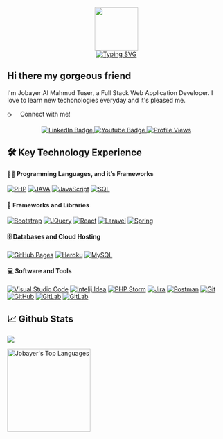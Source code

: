 <!-- Intro Section  -->
<div id="intro-img" align="center">
<a href="#"><img src="https://emojis.slackmojis.com/emojis/images/1531849430/4246/blob-sunglasses.gif?1531849430" width=100></a>
</div>

<div id="about-me" align="center">
<a href="https://git.io/typing-svg"><img src="https://readme-typing-svg.demolab.com?font=Roboto+Condensed&weight=500&size=25&duration=4000&pause=500&color=EB5775&center=true&vCenter=true&width=700&lines=Hi%2C+I+am+Jobayer+Al+Mahmud+Tuser;It's+nice+to+meet+you!;I+am+a+full+stack+web+and+application+developer" alt="Typing SVG" /></a>
</div>

## Hi there my gorgeous friend

I'm Jobayer Al Mahmud Tuser, a Full Stack Web Application Developer. I love to learn new techonologies everyday and it's pleased me.

:coffee: &emsp;Connect with me!
<!-- Social Media -->
<div id="badges" align="center">
  <a href="https://www.linkedin.com/in/jobayer-al-mahmud/">
    <img src="https://img.shields.io/badge/LinkedIn-blue?style=for-the-badge&logo=linkedin&logoColor=white" alt="LinkedIn Badge">
  </a>
  <a href="https://www.youtube.com/channel/UCfCh6M1Yl07wRU_7r536H5A">
    <img src="https://img.shields.io/badge/YouTube-red?style=for-the-badge&logo=youtube&logoColor=white" alt="Youtube Badge">
  </a>
  <a href="#"><img src="https://komarev.com/ghpvc/?username=Jobayer-Tuser&style=for-the-badge&color=red" alt="Profile Views"></a>
</div>

<!--  Key Technology Experience -->
## 🛠️ Key Technology Experience 
  
 <h4>👨‍💻 Programming Languages, and it’s Frameworks</h4>
 <p>
  <a href="#"><img alt="PHP" src="https://img.shields.io/badge/PHP-777BB4.svg?style=for-the-badge&logo=php&logoColor=white"></a>
  <a href="#"><img alt="JAVA" src="https://img.shields.io/badge/Java-ED8B00?style=for-the-badge&logo=java&logoColor=white"></a>
  <a href="#"><img alt="JavaScript" src="https://img.shields.io/badge/-JavaScript-F7DF1E.svg?style=for-the-badge&logo=javascript&logoColor=black"></a>
  <a href="#"><img alt="SQL" src="https://custom-icon-badges.demolab.com/badge/SQL-025E8C.svg?style=for-the-badge&logo=database&logoColor=white"></a>
</p>

 <h4>🧰 Frameworks and Libraries</h4>
 <p>
  <a href="#"><img alt="Bootstrap" src="https://img.shields.io/badge/Bootstrap-7952B3.svg?style=for-the-badge&logo=bootstrap&logoColor=white"></a>
  <a href="#"><img alt="JQuery" src="https://img.shields.io/badge/jQuery-0769AD?style=for-the-badge&logo=react&logoColor=%2361DAFB"></a>
  <a href="#"><img alt="React" src="https://img.shields.io/badge/React-20232A?style=for-the-badge&logo=react&logoColor=%2361DAFB"></a>
  <a href="#"><img alt="Laravel" src="https://img.shields.io/badge/Laravel-FF2D20?style=for-the-badge&logo=gatsby&logoColor=white"></a>
  <a href="#"><img alt="Spring" src="https://img.shields.io/badge/Spring-6DB33F?style=for-the-badge&logo=redux&logoColor=white"></a>
 </p>
 <h4>🗄️ Databases and Cloud Hosting</h4>
  <a href="#"><img alt="GitHub Pages" src="https://img.shields.io/badge/GitHub%20Pages-327FC7.svg?style=for-the-badge&logo=github&logoColor=white"></a>
  <a href="#"><img alt="Heroku" src="https://img.shields.io/badge/Heroku-430098.svg?style=for-the-badge&logo=heroku&logoColor=white"></a>
  <a href="#"><img alt="MySQL" src="https://img.shields.io/badge/MySQL-00f.svg?style=for-the-badge&logo=mysql&logoColor=white"></a>
 
 <h4>💻 Software and Tools</h4>
 <p>
  <a href="#"><img alt="Visual Studio Code" src="https://img.shields.io/badge/Visual%20Studio%20Code-0078d7.svg?style=for-the-badge&logo=visual-studio-code&logoColor=white"></a>
  <a href="#"><img alt="Intelij Idea" src="https://img.shields.io/badge/IntelliJ_IDEA-000000.svg?style=for-the-badge&logo=intellij-idea&logoColor=white"></a>
  <a href="#"><img alt="PHP Storm" src="http://img.shields.io/badge/-PHPStorm-181717?style=for-the-badge&logo=phpstorm&logoColor=white"></a>
  <a href="#"><img alt="Jira" src="https://img.shields.io/badge/Jira-0052CC?style=for-the-badge&logo=Jira&logoColor=white"></a>
  <a href="#"><img alt="Postman" src="https://img.shields.io/badge/Postman-FF6C37?style=for-the-badge&logo=postman&logoColor=white"></a>
  <a href="#"><img alt="Git" src="https://img.shields.io/badge/Git-F05033.svg?style=for-the-badge&logo=git&logoColor=white"></a>
  <a href="#"><img alt="GitHub" src="https://img.shields.io/badge/GitHub-000000.svg?style=for-the-badge&logo=github&logoColor=white"></a>
  <a href="#"><img alt="GitLab" src="https://img.shields.io/badge/GitLab-000000.svg?style=for-the-badge&logo=gitlab&logoColor=FC6D27"></a>
  <a href="#"><img alt="GitLab" src="https://img.shields.io/badge/Bitbucket-0747a6?style=for-the-badge&logo=bitbucket&logoColor=white"></a>
 </p>
 
<!-- Github Activities -->
## 📈 Github Stats
<a href="https://github.com/DenverCoder1/github-readme-streak-stats">
  <p><img src="https://streak-stats.demolab.com?user=Jobayer-Tuser&theme=monokai-metallian&hide_border=true&mode=weekly&fire=DD2727"></p>
</a> 
<a href="https://github.com/anuraghazra/github-readme-stats">
 <img alt="Jobayer's Top Languages" src="https://github-readme-stats.vercel.app/api/top-langs/?username=Jobayer-Tuser&langs_count=8&layout=compact&theme=react&hide_border=true&bg_color=1F222E&title_color=F85D7F&icon_color=F8D866&hide=Jupyter%20Notebook" height="192px">
</a>
<!--  <h4>💻 GitHub Profile Stats</h4> -->
<!--  <a href="https://github.com/anuraghazra/github-readme-stats">
  <img alt="Jobayer-Tuser Github Stats" src="https://denvercoder1-github-readme-stats.vercel.app/api/?username=Jobayer-Tuser&show_icons=true&include_all_commits=true&count_private=true&theme=react&hide_border=true&bg_color=1F222E&title_color=F85D7F&icon_color=F8D866" height="192px">
</a> -->

